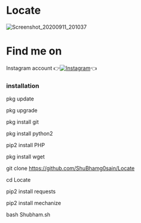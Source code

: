 # Locate


![Screenshot_20200911_201037](https://github.com/shubhamggosai/Locate/blob/master/Screenshot_20200911_201037.jpg)

# Find me on 

Instagram account
👉[![Instagram  ](https://img.shields.io/badge/INSTAGRAM-FOLLOW-red?style=for-the-badge&logo=instagram)](https://www.instagram.com/shubhamg0sain)👈

 ### installation

pkg update 

pkg upgrade 

pkg install git 

pkg install python2 

pip2 install PHP

pkg install wget

git clone https://github.com/ShuBhamg0sain/Locate

cd Locate

pip2 install requests 

pip2 install mechanize
 
bash Shubham.sh


